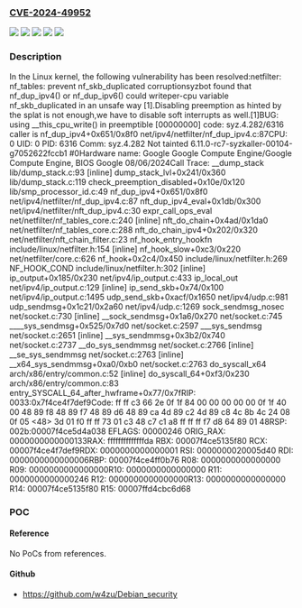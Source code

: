### [CVE-2024-49952](https://cve.mitre.org/cgi-bin/cvename.cgi?name=CVE-2024-49952)
![](https://img.shields.io/static/v1?label=Product&message=Linux&color=blue)
![](https://img.shields.io/static/v1?label=Version&message=&color=brightgreen)
![](https://img.shields.io/static/v1?label=Version&message=4.3%20&color=brightgreen)
![](https://img.shields.io/static/v1?label=Version&message=d877f07112f1e5a247c6b585c971a93895c9f738%20&color=brightgreen)
![](https://img.shields.io/static/v1?label=Vulnerability&message=n%2Fa&color=blue)

### Description

In the Linux kernel, the following vulnerability has been resolved:netfilter: nf_tables: prevent nf_skb_duplicated corruptionsyzbot found that nf_dup_ipv4() or nf_dup_ipv6() could writeper-cpu variable nf_skb_duplicated in an unsafe way [1].Disabling preemption as hinted by the splat is not enough,we have to disable soft interrupts as well.[1]BUG: using __this_cpu_write() in preemptible [00000000] code: syz.4.282/6316 caller is nf_dup_ipv4+0x651/0x8f0 net/ipv4/netfilter/nf_dup_ipv4.c:87CPU: 0 UID: 0 PID: 6316 Comm: syz.4.282 Not tainted 6.11.0-rc7-syzkaller-00104-g7052622fccb1 #0Hardware name: Google Google Compute Engine/Google Compute Engine, BIOS Google 08/06/2024Call Trace: <TASK>  __dump_stack lib/dump_stack.c:93 [inline]  dump_stack_lvl+0x241/0x360 lib/dump_stack.c:119  check_preemption_disabled+0x10e/0x120 lib/smp_processor_id.c:49  nf_dup_ipv4+0x651/0x8f0 net/ipv4/netfilter/nf_dup_ipv4.c:87  nft_dup_ipv4_eval+0x1db/0x300 net/ipv4/netfilter/nft_dup_ipv4.c:30  expr_call_ops_eval net/netfilter/nf_tables_core.c:240 [inline]  nft_do_chain+0x4ad/0x1da0 net/netfilter/nf_tables_core.c:288  nft_do_chain_ipv4+0x202/0x320 net/netfilter/nft_chain_filter.c:23  nf_hook_entry_hookfn include/linux/netfilter.h:154 [inline]  nf_hook_slow+0xc3/0x220 net/netfilter/core.c:626  nf_hook+0x2c4/0x450 include/linux/netfilter.h:269  NF_HOOK_COND include/linux/netfilter.h:302 [inline]  ip_output+0x185/0x230 net/ipv4/ip_output.c:433  ip_local_out net/ipv4/ip_output.c:129 [inline]  ip_send_skb+0x74/0x100 net/ipv4/ip_output.c:1495  udp_send_skb+0xacf/0x1650 net/ipv4/udp.c:981  udp_sendmsg+0x1c21/0x2a60 net/ipv4/udp.c:1269  sock_sendmsg_nosec net/socket.c:730 [inline]  __sock_sendmsg+0x1a6/0x270 net/socket.c:745  ____sys_sendmsg+0x525/0x7d0 net/socket.c:2597  ___sys_sendmsg net/socket.c:2651 [inline]  __sys_sendmmsg+0x3b2/0x740 net/socket.c:2737  __do_sys_sendmmsg net/socket.c:2766 [inline]  __se_sys_sendmmsg net/socket.c:2763 [inline]  __x64_sys_sendmmsg+0xa0/0xb0 net/socket.c:2763  do_syscall_x64 arch/x86/entry/common.c:52 [inline]  do_syscall_64+0xf3/0x230 arch/x86/entry/common.c:83 entry_SYSCALL_64_after_hwframe+0x77/0x7fRIP: 0033:0x7f4ce4f7def9Code: ff ff c3 66 2e 0f 1f 84 00 00 00 00 00 0f 1f 40 00 48 89 f8 48 89 f7 48 89 d6 48 89 ca 4d 89 c2 4d 89 c8 4c 8b 4c 24 08 0f 05 <48> 3d 01 f0 ff ff 73 01 c3 48 c7 c1 a8 ff ff ff f7 d8 64 89 01 48RSP: 002b:00007f4ce5d4a038 EFLAGS: 00000246 ORIG_RAX: 0000000000000133RAX: ffffffffffffffda RBX: 00007f4ce5135f80 RCX: 00007f4ce4f7def9RDX: 0000000000000001 RSI: 0000000020005d40 RDI: 0000000000000006RBP: 00007f4ce4ff0b76 R08: 0000000000000000 R09: 0000000000000000R10: 0000000000000000 R11: 0000000000000246 R12: 0000000000000000R13: 0000000000000000 R14: 00007f4ce5135f80 R15: 00007ffd4cbc6d68 </TASK>

### POC

#### Reference
No PoCs from references.

#### Github
- https://github.com/w4zu/Debian_security

